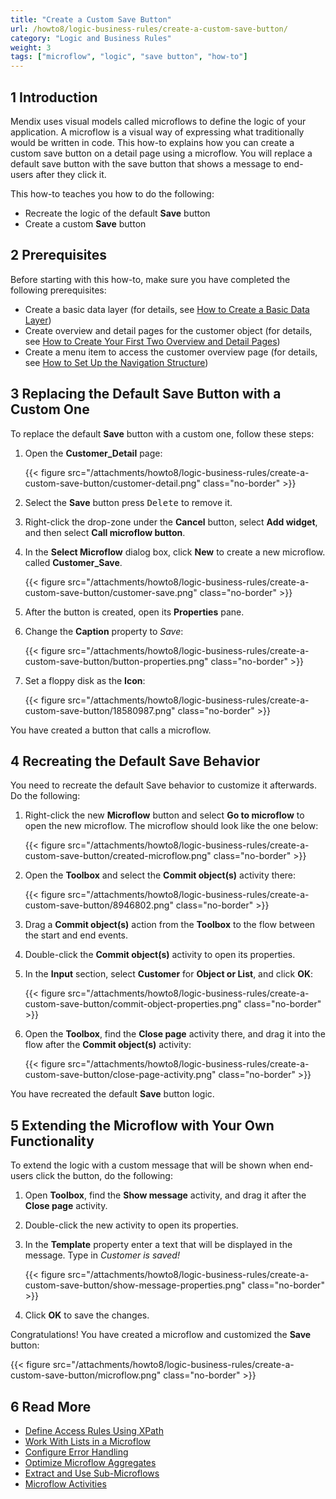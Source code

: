 ```yaml
---
title: "Create a Custom Save Button"
url: /howto8/logic-business-rules/create-a-custom-save-button/
category: "Logic and Business Rules"
weight: 3
tags: ["microflow", "logic", "save button", "how-to"]
---
```

## 1 Introduction

Mendix uses visual models called microflows to define the logic of your application. A microflow is a visual way of expressing what traditionally would be written in code. This how-to explains how you can create a custom save button on a detail page using a microflow. You will replace a default save button with the save button that shows a message to end-users after they click it. 

This how-to teaches you how to do the following:

* Recreate the logic of the default **Save** button
* Create a custom **Save** button

## 2 Prerequisites

Before starting with this how-to, make sure you have completed the following prerequisites:

* Create a basic data layer (for details, see [How to Create a Basic Data Layer](/howto8/data-models/create-a-basic-data-layer/))
* Create overview and detail pages for the customer object (for details, see [How to Create Your First Two Overview and Detail Pages](/howto8/front-end/create-your-first-two-overview-and-detail-pages/))
* Create a menu item to access the customer overview page (for details, see [How to Set Up the Navigation Structure](/howto8/general/setting-up-the-navigation-structure/))

## 3 Replacing the Default Save Button with a Custom One

To replace the default **Save** button with a custom one, follow these steps:

1. Open the **Customer_Detail** page:

    {{< figure src="/attachments/howto8/logic-business-rules/create-a-custom-save-button/customer-detail.png" class="no-border" >}}

2. Select the **Save** button press <kbd>Delete</kbd> to remove it.

3. Right-click the drop-zone under the **Cancel** button, select **Add widget**, and then select **Call microflow button**.

4. In the **Select Microflow** dialog box, click **New** to create a new microflow. called **Customer_Save**.

    {{< figure src="/attachments/howto8/logic-business-rules/create-a-custom-save-button/customer-save.png" class="no-border" >}}

5. After the button is created, open its **Properties** pane.

6. Change the **Caption** property to *Save*:

    {{< figure src="/attachments/howto8/logic-business-rules/create-a-custom-save-button/button-properties.png" class="no-border" >}}

7. Set a floppy disk as the **Icon**:

    {{< figure src="/attachments/howto8/logic-business-rules/create-a-custom-save-button/18580987.png" class="no-border" >}}

You have created a button that calls a microflow.

## 4 Recreating the Default Save Behavior

You need to recreate the default Save behavior to customize it afterwards. Do the following:

1. Right-click the new **Microflow** button and select **Go to microflow** to open the new microflow. The microflow should look like the one below:

    {{< figure src="/attachments/howto8/logic-business-rules/create-a-custom-save-button/created-microflow.png" class="no-border" >}}

2. Open the **Toolbox** and select the **Commit object(s)** activity there:

    {{< figure src="/attachments/howto8/logic-business-rules/create-a-custom-save-button/8946802.png" class="no-border" >}}

3. Drag a **Commit object(s)** action from the **Toolbox** to the flow between the start and end events.
4. Double-click the **Commit object(s)** activity to open its properties.

5. In the **Input** section, select **Customer** for **Object or List**, and click **OK**:

    {{< figure src="/attachments/howto8/logic-business-rules/create-a-custom-save-button/commit-object-properties.png" class="no-border" >}}

6. Open the **Toolbox**, find the **Close page** activity there, and drag it into the flow after the **Commit object(s)** activity:

    {{< figure src="/attachments/howto8/logic-business-rules/create-a-custom-save-button/close-page-activity.png" class="no-border" >}}

You have recreated the default **Save** button logic.

## 5 Extending the Microflow with Your Own Functionality

To extend the logic with a custom message that will be shown when end-users click the button, do the following:

1. Open **Toolbox**, find the **Show message** activity, and drag it after the **Close page** activity.

2. Double-click the new activity to open its properties.

3. In the **Template** property enter a text that will be displayed in the message. Type in *Customer is saved!* 

    {{< figure src="/attachments/howto8/logic-business-rules/create-a-custom-save-button/show-message-properties.png" class="no-border" >}}

4. Click **OK** to save the changes. 

Congratulations! You have created a microflow and customized the **Save** button: 

{{< figure src="/attachments/howto8/logic-business-rules/create-a-custom-save-button/microflow.png" class="no-border" >}}

## 6 Read More

* [Define Access Rules Using XPath](/howto8/logic-business-rules/define-access-rules-using-xpath/)
* [Work With Lists in a Microflow](/howto8/logic-business-rules/working-with-lists-in-a-microflow/)
* [Configure Error Handling](/howto8/logic-business-rules/set-up-error-handling/)
* [Optimize Microflow Aggregates](/howto8/logic-business-rules/optimizing-microflow-aggregates/)
* [Extract and Use Sub-Microflows](/howto8/logic-business-rules/extract-and-use-sub-microflows/)
* [Microflow Activities](/refguide8/activities/)
